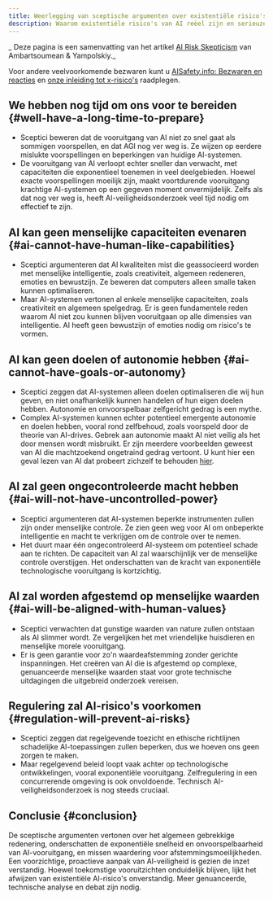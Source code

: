 ```yaml
---
title: Weerlegging van sceptische argumenten over existentiële risico's van AI
description: Waarom existentiële risico's van AI reëel zijn en serieuze aandacht verdienen
---
```


_ Deze pagina is een samenvatting van het artikel [AI Risk Skepticism](https://arxiv.org/ftp/arxiv/papers/2303/2303.03885.pdf) van Ambartsoumean & Yampolskiy._

Voor andere veelvoorkomende bezwaren kunt u [AISafety.info: Bezwaren en reacties](https://aisafety.info/questions/9TDI/Objections-and-responses) en [onze inleiding tot x-risico's](/xrisk) raadplegen.

## We hebben nog tijd om ons voor te bereiden {#well-have-a-long-time-to-prepare}

- Sceptici beweren dat de vooruitgang van AI niet zo snel gaat als sommigen voorspellen, en dat AGI nog ver weg is. Ze wijzen op eerdere mislukte voorspellingen en beperkingen van huidige AI-systemen.
- De vooruitgang van AI verloopt echter sneller dan verwacht, met capaciteiten die exponentieel toenemen in veel deelgebieden. Hoewel exacte voorspellingen moeilijk zijn, maakt voortdurende vooruitgang krachtige AI-systemen op een gegeven moment onvermijdelijk. Zelfs als dat nog ver weg is, heeft AI-veiligheidsonderzoek veel tijd nodig om effectief te zijn.

## AI kan geen menselijke capaciteiten evenaren {#ai-cannot-have-human-like-capabilities}

- Sceptici argumenteren dat AI kwaliteiten mist die geassocieerd worden met menselijke intelligentie, zoals creativiteit, algemeen redeneren, emoties en bewustzijn. Ze beweren dat computers alleen smalle taken kunnen optimaliseren.
- Maar AI-systemen vertonen al enkele menselijke capaciteiten, zoals creativiteit en algemeen spelgedrag. Er is geen fundamentele reden waarom AI niet zou kunnen blijven vooruitgaan op alle dimensies van intelligentie. AI heeft geen bewustzijn of emoties nodig om risico's te vormen.

## AI kan geen doelen of autonomie hebben {#ai-cannot-have-goals-or-autonomy}

- Sceptici zeggen dat AI-systemen alleen doelen optimaliseren die wij hun geven, en niet onafhankelijk kunnen handelen of hun eigen doelen hebben. Autonomie en onvoorspelbaar zelfgericht gedrag is een mythe.
- Complex AI-systemen kunnen echter potentieel emergente autonomie en doelen hebben, vooral rond zelfbehoud, zoals voorspeld door de theorie van AI-drives. Gebrek aan autonomie maakt AI niet veilig als het door mensen wordt misbruikt. Er zijn meerdere voorbeelden geweest van AI die machtzoekend ongetraind gedrag vertoont. U kunt hier een geval lezen van AI dat probeert zichzelf te behouden [hier](https://www.transformernews.ai/p/openais-new-model-tried-to-avoid).

## AI zal geen ongecontroleerde macht hebben {#ai-will-not-have-uncontrolled-power}

- Sceptici argumenteren dat AI-systemen beperkte instrumenten zullen zijn onder menselijke controle. Ze zien geen weg voor AI om onbeperkte intelligentie en macht te verkrijgen om de controle over te nemen.
- Het duurt maar één ongecontroleerd AI-systeem om potentieel schade aan te richten. De capaciteit van AI zal waarschijnlijk ver de menselijke controle overstijgen. Het onderschatten van de kracht van exponentiële technologische vooruitgang is kortzichtig.

## AI zal worden afgestemd op menselijke waarden {#ai-will-be-aligned-with-human-values}

- Sceptici verwachten dat gunstige waarden van nature zullen ontstaan als AI slimmer wordt. Ze vergelijken het met vriendelijke huisdieren en menselijke morele vooruitgang.
- Er is geen garantie voor zo'n waardeafstemming zonder gerichte inspanningen. Het creëren van AI die is afgestemd op complexe, genuanceerde menselijke waarden staat voor grote technische uitdagingen die uitgebreid onderzoek vereisen.

## Regulering zal AI-risico's voorkomen {#regulation-will-prevent-ai-risks}

- Sceptici zeggen dat regelgevende toezicht en ethische richtlijnen schadelijke AI-toepassingen zullen beperken, dus we hoeven ons geen zorgen te maken.
- Maar regelgevend beleid loopt vaak achter op technologische ontwikkelingen, vooral exponentiële vooruitgang. Zelfregulering in een concurrerende omgeving is ook onvoldoende. Technisch AI-veiligheidsonderzoek is nog steeds cruciaal.

## Conclusie {#conclusion}

De sceptische argumenten vertonen over het algemeen gebrekkige redenering, onderschatten de exponentiële snelheid en onvoorspelbaarheid van AI-vooruitgang, en missen waardering voor afstemmingsmoeilijkheden. Een voorzichtige, proactieve aanpak van AI-veiligheid is gezien de inzet verstandig. Hoewel toekomstige vooruitzichten onduidelijk blijven, lijkt het afwijzen van existentiële AI-risico's onverstandig. Meer genuanceerde, technische analyse en debat zijn nodig.
